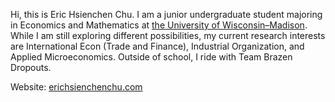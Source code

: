 Hi, this is Eric Hsienchen Chu. I am a junior undergraduate student majoring in Economics and Mathematics at [the University of Wisconsin–Madison](https://www.wisc.edu/). While I am still exploring different possibilities, my current research interests are International Econ (Trade and Finance), Industrial Organization, and Applied Microeconomics. Outside of school, I ride with Team Brazen Dropouts.

Website: [erichsienchenchu.com](https://www.erichsienchenchu.com/home)
